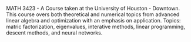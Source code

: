 MATH 3423 - A Course taken at the University of Houston - Downtown. This course overs both theoretical and numerical topics from advanced linear algebra and optimization with an emphasis on application. Topics: matric factorization, eigenvalues, interative methods, linear programming, descent methods, and neural networks.
